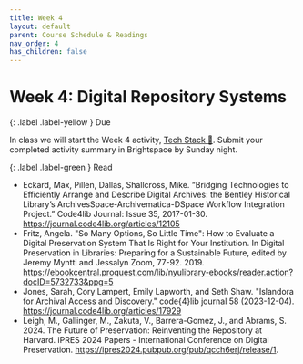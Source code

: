 ```yaml
---
title: Week 4
layout: default
parent: Course Schedule & Readings
nav_order: 4
has_children: false
---
```


# Week 4: Digital Repository Systems

<!-- <a href="{{ site.baseurl }}/slides/week_04_slide_deck.html" target="_blank">Slides</a> -->

{: .label .label-yellow }
Due

In class we will start the Week 4 activity, <a href="https://digital-archives.github.io/HISTGA1011/activities/tech_stack.html" target="_blank">Tech Stack 🥞</a>. Submit your completed activity summary in Brightspace by Sunday night.

{: .label .label-green }
Read
* Eckard, Max, Pillen, Dallas, Shallcross, Mike. “Bridging Technologies to Efficiently Arrange and Describe Digital Archives: the Bentley Historical Library’s ArchivesSpace-Archivematica-DSpace Workflow Integration Project.” Code4lib Journal: Issue 35, 2017-01-30. <a href="https://journal.code4lib.org/articles/12105" target="_blank">https://journal.code4lib.org/articles/12105</a>
* Fritz, Angela. "So Many Options, So Little Time": How to Evaluate a Digital Preservation System That Is Right for Your Institution. In Digital Preservation in Libraries: Preparing for a Sustainable Future, edited by Jeremy Myntti and Jessalyn Zoom, 77-92. 2019. <a href="https://ebookcentral.proquest.com/lib/nyulibrary-ebooks/reader.action?docID=5732733&ppg=5" target="_blank">https://ebookcentral.proquest.com/lib/nyulibrary-ebooks/reader.action?docID=5732733&ppg=5</a>
* Jones, Sarah, Cory Lampert, Emily Lapworth, and Seth Shaw. "Islandora for Archival Access and Discovery." code{4}lib journal 58 (2023-12-04).
<a href="https://journal.code4lib.org/articles/17929" target="_blank">https://journal.code4lib.org/articles/17929</a>
* Leigh, M., Gallinger, M., Zakuta, V., Barrera-Gomez, J., and Abrams, S. 2024. The Future of Preservation: Reinventing the Repository at Harvard. iPRES 2024 Papers - International Conference on Digital Preservation. <a href="https://ipres2024.pubpub.org/pub/qcch6erj/release/1" target="_blank">https://ipres2024.pubpub.org/pub/qcch6erj/release/1</a>.